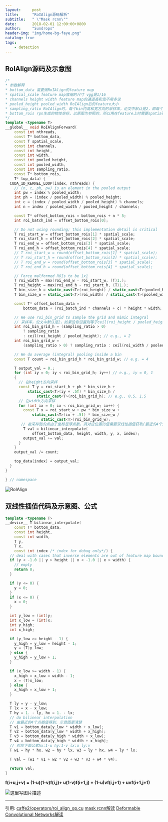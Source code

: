 ```yaml
---
layout:     post
title:      "RoIAlign源码解析"
subtitle:   " \"Mask rcnn\""
date:       2018-02-01 12:00:00+0800
author:     "Sundrops"
header-img: "img/home-bg-faye.png"
catalog: true
tags:
    - detection
---
```


## RoIAlign源码及示意图 ##

```C++
/*
* 参数解释
* bottom_data 需要做RoIAlign的feature map
* spatial_scale feature map放缩的尺寸 vgg是1/16
* channels height width feature map的通道高和宽不用多说
* pooled_height pooled_width RoIAlign后的feature大小
* sampling_ratio RoIAlign时，每个bin内高和宽方向的采样率，论文中默认是2，即每个bin采样2*2=4个点
* bottom_rois rpn生成的物体坐标，以原图为参照的，所以用在feature上时需要spatial_scale这个参数
*/
template <typename T>
__global__ void RoIAlignForward(
    const int nthreads,
    const T* bottom_data,
    const T spatial_scale,
    const int channels,
    const int height,
    const int width,
    const int pooled_height,
    const int pooled_width,
    const int sampling_ratio,
    const T* bottom_rois,
    T* top_data) {
  CUDA_1D_KERNEL_LOOP(index, nthreads) {
    // (n, c, ph, pw) is an element in the pooled output
    int pw = index % pooled_width;
    int ph = (index / pooled_width) % pooled_height;
    int c = (index / pooled_width / pooled_height) % channels;
    int n = index / pooled_width / pooled_height / channels;

    const T* offset_bottom_rois = bottom_rois + n * 5;
    int roi_batch_ind = offset_bottom_rois[0];

    // Do not using rounding; this implementation detail is critical
    T roi_start_w = offset_bottom_rois[1] * spatial_scale;
    T roi_start_h = offset_bottom_rois[2] * spatial_scale;
    T roi_end_w = offset_bottom_rois[3] * spatial_scale;
    T roi_end_h = offset_bottom_rois[4] * spatial_scale;
    // T roi_start_w = round(offset_bottom_rois[1] * spatial_scale);
    // T roi_start_h = round(offset_bottom_rois[2] * spatial_scale);
    // T roi_end_w = round(offset_bottom_rois[3] * spatial_scale);
    // T roi_end_h = round(offset_bottom_rois[4] * spatial_scale);

    // Force malformed ROIs to be 1x1
    T roi_width = max(roi_end_w - roi_start_w, (T)1.);
    T roi_height = max(roi_end_h - roi_start_h, (T)1.);
    T bin_size_h = static_cast<T>(roi_height) / static_cast<T>(pooled_height);
    T bin_size_w = static_cast<T>(roi_width) / static_cast<T>(pooled_width);

    const T* offset_bottom_data =
        bottom_data + (roi_batch_ind * channels + c) * height * width;

    // We use roi_bin_grid to sample the grid and mimic integral
    // 采样率，论文中默认是2，如果没有设置则等于ceil(roi_height / pooled_height)，大概约等于每个bin里有几个格子就采样几个点
    int roi_bin_grid_h = (sampling_ratio > 0)
        ? sampling_ratio
        : ceil(roi_height / pooled_height); // e.g., = 2
    int roi_bin_grid_w =
        (sampling_ratio > 0) ? sampling_ratio : ceil(roi_width / pooled_width);

    // We do average (integral) pooling inside a bin
    const T count = roi_bin_grid_h * roi_bin_grid_w; // e.g. = 4

    T output_val = 0.;
    for (int iy = 0; iy < roi_bin_grid_h; iy++) // e.g., iy = 0, 1
    {
      // 在height方向采样
      const T y = roi_start_h + ph * bin_size_h +
          static_cast<T>(iy + .5f) * bin_size_h /
              static_cast<T>(roi_bin_grid_h); // e.g., 0.5, 1.5
      // 在width方向采样
      for (int ix = 0; ix < roi_bin_grid_w; ix++) {
        const T x = roi_start_w + pw * bin_size_w +
            static_cast<T>(ix + .5f) * bin_size_w /
                static_cast<T>(roi_bin_grid_w);
       // 被采样到的点由于坐标是浮点数，其对应位置的值需要双线性插值获取(最近的4个点得到)
        T val = bilinear_interpolate(
            offset_bottom_data, height, width, y, x, index);
        output_val += val;
      }
    }
    output_val /= count;

    top_data[index] = output_val;
  }
}

} // namespace

```

![RoIAlign](http://img.blog.csdn.net/20171127114047379?watermark/2/text/aHR0cDovL2Jsb2cuY3Nkbi5uZXQvdTAxMzAxMDg4OQ==/font/5a6L5L2T/fontsize/400/fill/I0JBQkFCMA==/dissolve/70/gravity/SouthEast)

## 双线性插值代码及示意图、公式 ##

```C++
template <typename T>
__device__ T bilinear_interpolate(
    const T* bottom_data,
    const int height,
    const int width,
    T y,
    T x,
    const int index /* index for debug only*/) {
  // deal with cases that inverse elements are out of feature map boundary
  if (y < -1.0 || y > height || x < -1.0 || x > width) {
    // empty
    return 0;
  }

  if (y <= 0) {
    y = 0;
  }
  if (x <= 0) {
    x = 0;
  }

  int y_low = (int)y;
  int x_low = (int)x;
  int y_high;
  int x_high;

  if (y_low >= height - 1) {
    y_high = y_low = height - 1;
    y = (T)y_low;
  } else {
    y_high = y_low + 1;
  }

  if (x_low >= width - 1) {
    x_high = x_low = width - 1;
    x = (T)x_low;
  } else {
    x_high = x_low + 1;
  }

  T ly = y - y_low;
  T lx = x - x_low;
  T hy = 1. - ly, hx = 1. - lx;
  // do bilinear interpolation
  // 由最近的4个点插值得到，示意图更清楚
  T v1 = bottom_data[y_low * width + x_low];
  T v2 = bottom_data[y_low * width + x_high];
  T v3 = bottom_data[y_high * width + x_low];
  T v4 = bottom_data[y_high * width + x_high];
  // 对应下面公式hx:1-u hy:1-v lx:u ly:v
  T w1 = hy * hx, w2 = hy * lx, w3 = ly * hx, w4 = ly * lx;

  T val = (w1 * v1 + w2 * v2 + w3 * v3 + w4 * v4);

  return val;
}

```

**f(i+u,j+v) = (1-u)(1-v)f(i,j)+ u(1-v)f(i+1,j) + (1-u)vf(i,j+1)  + uvf(i+1,j+1)**

![这里写图片描述](http://img.blog.csdn.net/20171214160247069?watermark/2/text/aHR0cDovL2Jsb2cuY3Nkbi5uZXQvdTAxMzAxMDg4OQ==/font/5a6L5L2T/fontsize/400/fill/I0JBQkFCMA==/dissolve/70/gravity/SouthEast)


----------
引用:
[caffe2/operators/roi_align_op.cu](https://github.com/caffe2/caffe2/blob/master/caffe2/operators/roi_align_op.cu)
[mask rcnn解读](http://blog.csdn.net/u013010889/article/details/78588227)
[ Deformable Convolutional Networks解读](http://blog.csdn.net/u013010889/article/details/78803240)
